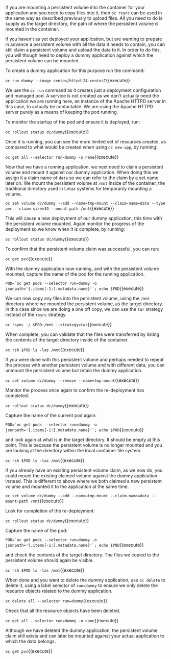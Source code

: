 If you are mounting a persistent volume into the container for your application and you need to copy files into it, then ``oc rsync`` can be used in the same way as described previously to upload files. All you need to do is supply as the target directory, the path of where the persistent volume is mounted in the container.

If you haven't as yet deployed your application, but are wanting to prepare in advance a persistent volume with all the data it needs to contain, you can still claim a persistent volume and upload the data to it. In order to do this, you will though need to deploy a dummy application against which the persistent volume can be mounted.

To create a dummy application for this purpose run the command:

``oc run dummy --image centos/httpd-24-centos7``{{execute}}

We use the ``oc run`` command as it creates just a deployment configuration and managed pod. A service is not created as we don't actually need the application we are running here, an instance of the Apache HTTPD server in this case, to actually be contactable. We are using the Apache HTTPD server purely as a means of keeping the pod running.

To monitor the startup of the pod and ensure it is deployed, run:

``oc rollout status dc/dummy``{{execute}}

Once it is running, you can see the more limited set of resources created, as compared to what would be created when using ``oc new-app``, by running:

``oc get all --selector run=dummy -o name``{{execute}}

Now that we have a running application, we next need to claim a persistent volume and mount it against our dummy application. When doing this we assign it a claim name of ``data`` so we can refer to the claim by a set name later on. We mount the persistent volume at ``/mnt`` inside of the container, the traditional directory used in Linux systems for temporarily mounting a volume.

``oc set volume dc/dummy --add --name=tmp-mount --claim-name=data --type pvc --claim-size=1G --mount-path /mnt``{{execute}}

This will cause a new deployment of our dummy application, this time with the persistent volume mounted. Again monitor the progress of the deployment so we know when it is complete, by running:

``oc rollout status dc/dummy``{{execute}}

To confirm that the persistent volume claim was successful, you can run:

``oc get pvc``{{execute}}

With the dummy application now running, and with the persistent volume mounted, capture the name of the pod for the running application.

``POD=`oc get pods --selector run=dummy -o jsonpath='{.items[-1:].metadata.name}'`; echo $POD``{{execute}}

We can now copy any files into the persistent volume, using the ``/mnt`` directory where we mounted the persistent volume, as the target directory. In this case since we are doing a one off copy, we can use the ``tar`` strategy instead of the ``rsync`` strategy.

``oc rsync ./ $POD:/mnt --strategy=tar``{{execute}}

When complete, you can validate that the files were transferred by listing the contents of the target directory inside of the container.

``oc rsh $POD ls -las /mnt``{{execute}}

If you were done with this persistent volume and perhaps needed to repeat the process with another persistent volume and with different data, you can unmount the persistent volume but retain the dummy application.

``oc set volume dc/dummy --remove --name=tmp-mount``{{execute}}

Monitor the process once again to confirm the re-deployment has completed.

``oc rollout status dc/dummy``{{execute}}

Capture the name of the current pod again:

``POD=`oc get pods --selector run=dummy -o jsonpath='{.items[-1:].metadata.name}'`; echo $POD``{{execute}}

and look again at what is in the target directory. It should be empty at this point. This is because the persistent volume is no longer mounted and you are looking at the directory within the local container file system.

``oc rsh $POD ls -las /mnt``{{execute}}

If you already have an existing persistent volume claim, as we now do, you could mount the existing claimed volume against the dummy application instead. This is different to above where we both claimed a new persistent volume and mounted it to the application at the same time.

``oc set volume dc/dummy --add --name=tmp-mount --claim-name=data --mount-path /mnt``{{execute}}

Look for completion of the re-deployment:

``oc rollout status dc/dummy``{{execute}}

Capture the name of the pod:

``POD=`oc get pods --selector run=dummy -o jsonpath='{.items[-1:].metadata.name}'`; echo $POD``{{execute}}

and check the contents of the target directory. The files we copied to the persistent volume should again be visible.

``oc rsh $POD ls -las /mnt``{{execute}}

When done and you want to delete the dummy application, use ``oc delete`` to delete it, using a label selector of ``run=dummy`` to ensure we only delete the resource objects related to the dummy application.

``oc delete all --selector run=dummy``{{execute}}

Check that all the resource objects have been deleted.

``oc get all --selector run=dummy -o name``{{execute}}

Although we have deleted the dummy application, the persistent volume claim still exists and can later be mounted against your actual application to which the data belongs.

``oc get pvc``{{execute}}
